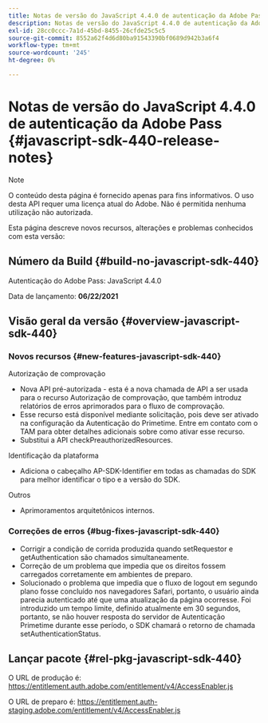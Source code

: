 ```yaml
---
title: Notas de versão do JavaScript 4.4.0 de autenticação da Adobe Pass
description: Notas de versão do JavaScript 4.4.0 de autenticação da Adobe Pass
exl-id: 28cc0ccc-7a1d-45bd-8455-26cfde25c5c5
source-git-commit: 8552a62f4d6d80ba91543390bf0689d942b3a6f4
workflow-type: tm+mt
source-wordcount: '245'
ht-degree: 0%

---
```


# Notas de versão do JavaScript 4.4.0 de autenticação da Adobe Pass {#javascript-sdk-440-release-notes}

>[!NOTE]
>
>O conteúdo desta página é fornecido apenas para fins informativos. O uso desta API requer uma licença atual do Adobe. Não é permitida nenhuma utilização não autorizada.

Esta página descreve novos recursos, alterações e problemas conhecidos com esta versão:

## Número da Build {#build-no-javascript-sdk-440}

Autenticação do Adobe Pass: JavaScript 4.4.0

Data de lançamento: **06/22/2021**


## Visão geral da versão {#overview-javascript-sdk-440}

### Novos recursos {#new-features-javascript-sdk-440}

Autorização de comprovação

* Nova API pré-autorizada - esta é a nova chamada de API a ser usada para o recurso Autorização de comprovação, que também introduz relatórios de erros aprimorados para o fluxo de comprovação.
* Esse recurso está disponível mediante solicitação, pois deve ser ativado na configuração da Autenticação do Primetime. Entre em contato com o TAM para obter detalhes adicionais sobre como ativar esse recurso.
* Substitui a API checkPreauthorizedResources.

Identificação da plataforma

* Adiciona o cabeçalho AP-SDK-Identifier em todas as chamadas do SDK para melhor identificar o tipo e a versão do SDK.

Outros

* Aprimoramentos arquitetônicos internos.


### Correções de erros {#bug-fixes-javascript-sdk-440}

* Corrigir a condição de corrida produzida quando setRequestor e getAuthentication são chamados simultaneamente.
* Correção de um problema que impedia que os direitos fossem carregados corretamente em ambientes de preparo.
* Solucionado o problema que impedia que o fluxo de logout em segundo plano fosse concluído nos navegadores Safari, portanto, o usuário ainda parecia autenticado até que uma atualização da página ocorresse. Foi introduzido um tempo limite, definido atualmente em 30 segundos, portanto, se não houver resposta do servidor de Autenticação Primetime durante esse período, o SDK chamará o retorno de chamada setAuthenticationStatus.

## Lançar pacote {#rel-pkg-javascript-sdk-440}

O URL de produção é: https://entitlement.auth.adobe.com/entitlement/v4/AccessEnabler.js

O URL de preparo é: https://entitlement.auth-staging.adobe.com/entitlement/v4/AccessEnabler.js
